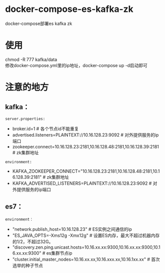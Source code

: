 # docker-compose-es-kafka-zk
docker-compose部署es kafka zk

# 使用  
chmod -R 777 kafka/data  
修改docker-compose.yml里的ip地址，docker-compose up -d启动即可  

# 注意的地方  
## kafka：
`server.properties:`  
- broker.id=1 # 各个节点id不能重复  
- advertised.listeners=PLAINTEXT://10.16.128.23:9092 # 对外提供服务的ip端口  
- zookeeper.connect=10.16.128.23:2181,10.16.128.48:2181,10.16.128.39:2181 # zk集群地址    
  
`environment:`  
- KAFKA_ZOOKEEPER_CONNECT="10.16.128.23:2181,10.16.128.48:2181,10.16.128.39:2181" # zk集群地址    
- KAFKA_ADVERTISED_LISTENERS=PLAINTEXT://10.16.128.23:9092 # 对外提供服务的ip端口  
  
## es7：  
`environment：`   
- "network.publish_host=10.16.128.23" # ES实例之间通信的ip  
- "ES_JAVA_OPTS=-Xms12g -Xmx12g" # 设置ES内存，最大不超过机器内存的1/2，不超过32G。  
- "discovery.zen.ping.unicast.hosts=10.16.xx.xx:9300,10.16.xx.xx:9300,10.16.xx.xx:9300" # es集群节点ip  
- "cluster.initial_master_nodes=10.16.xx.xx,10.16.xxx.xx,10.16.1xx.xx" #  首次选举的种子节点  

















